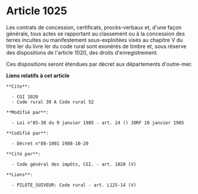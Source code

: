 # Article 1025

Les contrats de concession, certificats, procès-verbaux et, d'une façon générale, tous actes se rapportant au classement ou à
la concession des terres incultes ou manifestement sous-exploitées visés au chapitre V du titre Ier du livre Ier du code
rural sont exonérés de timbre et, sous réserve des dispositions de l'article 1020, des droits d'enregistrement.

Ces dispositions seront étendues par décret aux départements d'outre-mer.

**Liens relatifs à cet article**

	**Cite**:

	  - CGI 1020
	  - Code rural 39 A Code rural 52

	**Modifié par**:

	  - Loi n°85-30 du 9 janvier 1985 - art. 24 () JORF 10 janvier 1985

	**Codifié par**:

	  - Décret n°88-1001 1988-10-20

	**Cité par**:

	  - Code général des impôts, CGI. - art. 1020 (V)

	**Liens**:

	  - PILOTE_SUIVEUR: Code rural - art. L125-14 (V)
